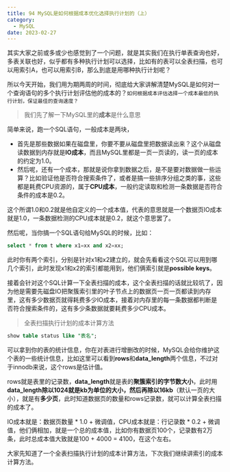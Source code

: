 ```yaml
---
title: 94 MySQL是如何根据成本优化选择执行计划的（上）
category:
  - MySQL
date: 2023-02-27
---
```


<!-- more -->


其实大家之前或多或少也感觉到了一个问题，就是其实我们在执行单表查询也好，多表关联也好，似乎都有多种执行计划可以选择，比如有的表可以全表扫描，也可以用索引A，也可以用索引B，那么到底是用哪种执行计划呢？

所以今天开始，我们用为期两周的时间，彻底给大家讲解清楚MySQL是如何对一个查询语句的多个执行计划评估他的成本的？`如何根据成本评估选择一个成本最低的执行计划，保证最佳的查询速度？`

> 我们先了解一下MySQL里的**成本**是什么意思

简单来说，跑一个SQL语句，一般成本是两块，

- 首先是那些数据如果在磁盘里，你要不要从磁盘里把数据读出来？这个从磁盘读数据到内存就是**IO成本**，而且MySQL里都是一页一页读的，读一页的成本的约定为1.0。
- 然后呢，还有一个成本，那就是说你拿到数据之后，是不是要对数据做一些运算？比如验证他是否符合搜索条件了，或者是搞一些排序分组之类的事，这些都是耗费CPU资源的，属于**CPU成本**，一般约定读取和检测一条数据是否符合条件的成本是0.2。

这个所谓1.0和0.2就是他自定义的一个成本值，代表的意思就是一个数据页IO成本就是1.0，一条数据检测的CPU成本就是0.2，就这个意思罢了。

然后呢，当你搞一个SQL语句给MySQL的时候，比如：

```sql
select * from t where x1=xx and x2=xx;
```

此时你有两个索引，分别是针对x1和x2建立的，就会先看看这个SQL可以用到哪几个索引，此时发现x1和x2的索引都能用到，他们俩索引就是**possible keys**。

接着会针对这个SQL计算一下全表扫描的成本，这个全表扫描的话就比较坑了，因为他是需要先磁盘IO把聚簇索引里的叶子节点上的数据页一页一页都读到内存里，这有多少数据页就得耗费多少IO成本，接着对内存里的每一条数据都判断是否符合搜索条件的，这有多少条数据就要耗费多少CPU成本。

> 全表扫描执行计划的成本计算方法

```sql
show table status like "表名";
```

可以拿到你的表的统计信息，你在对表进行增删改的时候，MySQL会给你维护这个表的一些统计信息，比如这里可以看到**rows**和**data_length**两个信息，不过对于innodb来说，这个rows是估计值。

rows就是表里的记录数，**data_length**就是表的**聚簇索引的字节数大小**，此时用**data_length除以1024就是kb为单位的大小，然后再除以16kb**（默认一页的大小），就是有**多少页**，此时知道数据页的数量和rows记录数，就可以计算全表扫描的成本了。

IO成本就是：数据页数量 * 1.0 + 微调值，CPU成本就是：行记录数 * 0.2 + 微调值，他们俩相加，就是一个总的成本值，比如你有数据页100个，记录数有2万条，此时总成本值大致就是100 + 4000 = 4100，在这个左右。

大家先知道了一个全表扫描执行计划的成本计算方法，下次我们继续讲索引的成本计算方法。
